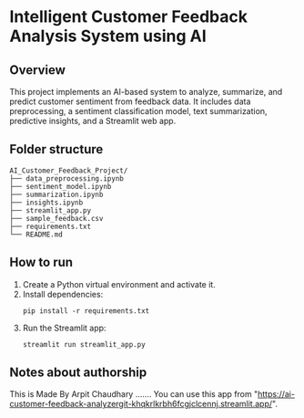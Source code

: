 # Intelligent Customer Feedback Analysis System using AI

## Overview
This project implements an AI-based system to analyze, summarize, and predict customer sentiment from feedback data.
It includes data preprocessing, a sentiment classification model, text summarization, predictive insights, and a Streamlit web app.

## Folder structure
```
AI_Customer_Feedback_Project/
├── data_preprocessing.ipynb
├── sentiment_model.ipynb
├── summarization.ipynb
├── insights.ipynb
├── streamlit_app.py
├── sample_feedback.csv
├── requirements.txt
└── README.md
```

## How to run
1. Create a Python virtual environment and activate it.
2. Install dependencies:
   ```
   pip install -r requirements.txt
   ```
3. Run the Streamlit app:
   ```
   streamlit run streamlit_app.py
   ```

## Notes about authorship
This is Made By Arpit Chaudhary .......
You can use this app from "https://ai-customer-feedback-analyzergit-khqkrlkrbh6fcgjclcennj.streamlit.app/".

